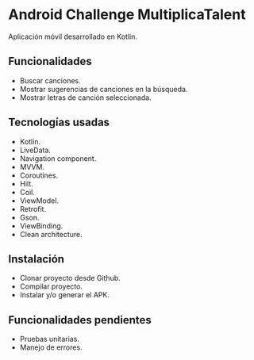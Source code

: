 
# Android Challenge MultiplicaTalent
Aplicación móvil desarrollado en Kotlin. 
## Funcionalidades
- Buscar canciones.
- Mostrar sugerencias de canciones en la búsqueda.
- Mostrar letras de canción seleccionada.
## Tecnologías usadas
- Kotlin.
- LiveData.
- Navigation component.
- MVVM.
- Coroutines.
- Hilt.
- Coil.
- ViewModel.
- Retrofit.
- Gson.
- ViewBinding.
- Clean architecture.
## Instalación
- Clonar proyecto desde Github.
- Compilar proyecto.
- Instalar y/o generar el APK.
## Funcionalidades pendientes
- Pruebas unitarias.
- Manejo de errores.